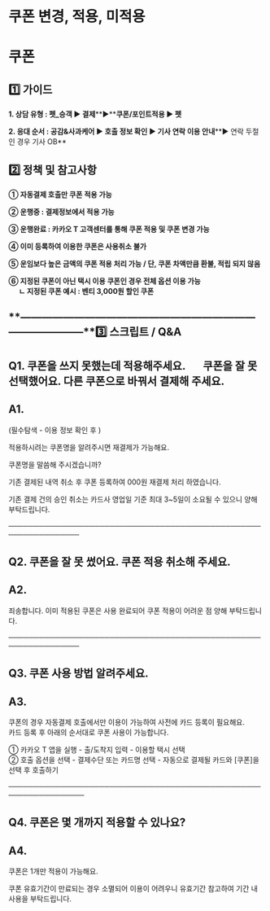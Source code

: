 # 쿠폰 변경, 적용, 미적용

**쿠폰**
======

**1️⃣ 가이드**
-----------

**1. 상담 유형 : 펫\_승객 ▶ 결제****▶****쿠폰/포인트적용 ▶ 펫**

**2. 응대 순서 : 공감&사과케어 ▶ 호출 정보 확인 ▶ 기사 연락 이용 안내****▶ 연락 두절인 경우 기사 OB**

**2️⃣ 정책 및 참고사항**
-----------------

**① 자동결제 호출만 쿠폰 적용 가능**

**② 운행중 : 결제정보에서 적용 가능**

**③ 운행완료 : 카카오 T 고객센터를 통해 쿠폰 적용 및 쿠폰 변경 가능**

**④ 이미 등록하여 이용한 쿠폰은 사용취소 불가**

**⑤ 운임보다 높은 금액의 쿠폰 적용 처리 가능 / 단, 쿠폰 차액만큼 환불, 적립 되지 않음**

**⑥ 지정된 쿠폰이 아닌 택시 이용 쿠폰인 경우 전체 옵션 이용 가능  
      ㄴ 지정된 쿠폰 예시 : 벤티 3,000원 할인 쿠폰**

**―****―****―****―****―****―****―****―****―****―****―****―****―****―****―****―****―****―****―****―****―****―****―****―****―****―****―****―****―****3️⃣ 스크립트 / Q&A**
-------------------------------------------------------------------------------------------------------------------------------------------------------------------

**Q1. 쿠폰을 쓰지 못했는데 적용해주세요.       쿠폰을 잘 못 선택했어요. 다른 쿠폰으로 바꿔서 결제해 주세요.**
---------------------------------------------------------------------

**A1.**
-------

(필수탐색 - 이용 정보 확인 후 )

적용하시려는 쿠폰명을 알려주시면 재결제가 가능해요.

쿠폰명을 말씀해 주시겠습니까?

기존 결제된 내역 취소 후 쿠폰 등록하여 000원 재결제 처리 하였습니다.

기존 결제 건의 승인 취소는 카드사 영업일 기준 최대 3~5일이 소요될 수 있으니 양해 부탁드립니다.

────────────────────────────────────────────────────────────────

**Q2. 쿠폰을 잘 못 썼어요. 쿠폰 적용 취소해 주세요.**
-----------------------------------

**A2.**
-------

죄송합니다. 이미 적용된 쿠폰은 사용 완료되어 쿠폰 적용이 어려운 점 양해 부탁드립니다.

────────────────────────────────────────────────────────────────

**Q3. 쿠폰 사용 방법 알려주세요.**
-----------------------

**A3.**
-------

쿠폰의 경우 자동결제 호출에서만 이용이 가능하여 사전에 카드 등록이 필요해요.  
카드 등록 후 아래의 순서대로 쿠폰 사용이 가능합니다.

① 카카오 T 앱을 실행 - 출/도착지 입력 - 이용할 택시 선택  
② 호출 옵션을 선택 - 결제수단 또는 카드명 선택 - 자동으로 결제될 카드와 [쿠폰]을 선택 후 호출하기

─────────────────────────────────────────────────────────────────

**Q4. 쿠폰은 몇 개까지 적용할 수 있나요?**
----------------------------

**A4.**
-------

쿠폰은 1개만 적용이 가능해요.

쿠폰 유효기간이 만료되는 경우 소멸되어 이용이 어려우니 유효기간 참고하여 기간 내 사용을 부탁드립니다.